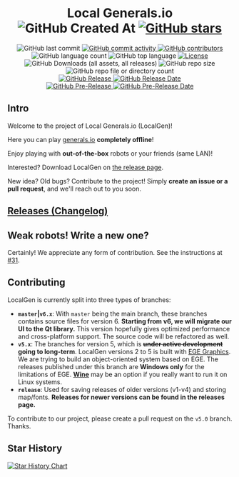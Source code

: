 <div align="center">
  <h1>Local Generals.io
    <br/>
    <img alt="GitHub Created At" src="https://img.shields.io/github/created-at/SZXC-WG/LocalGen-new" />
    <a href="https://github.com/SZXC-WG/LocalGen-new/stargazers">
      <img alt="GitHub stars" src="https://img.shields.io/github/stars/SZXC-WG/LocalGen-new.svg?style=social"/>
    </a>
  </h1>
  <img alt="GitHub last commit" src="https://img.shields.io/github/last-commit/SZXC-WG/LocalGen-new" />
  <a href="https://github.com/SZXC-WG/LocalGen-new/commits">
    <img alt="GitHub commit activity" src="https://img.shields.io/github/commit-activity/t/SZXC-WG/LocalGen-new?label=total%20commits" />
  </a>
  <a href="https://github.com/SZXC-WG/LocalGen-new/contributors">
    <img alt="GitHub contributors" src="https://img.shields.io/github/contributors/SZXC-WG/LocalGen-new" />
  </a>
  <br/>
  <img alt="GitHub language count" src="https://img.shields.io/github/languages/count/SZXC-WG/LocalGen-new" />
  <img alt="GitHub top language" src="https://img.shields.io/github/languages/top/SZXC-WG/LocalGen-new" />
  <a href="https://github.com/SZXC-WG/LocalGen-new/blob/master/LICENSE">
    <img alt="License" src="https://img.shields.io/github/license/SZXC-WG/LocalGen-new.svg" />
  </a>
  <br/>
  <img alt="GitHub Downloads (all assets, all releases)" src="https://img.shields.io/github/downloads/SZXC-WG/LocalGen-new/total" />
  <img alt="GitHub repo size" src="https://img.shields.io/github/repo-size/SZXC-WG/LocalGen-new"/>
  <img alt="GitHub repo file or directory count" src="https://img.shields.io/github/directory-file-count/SZXC-WG/LocalGen-new" />
  <br/>
  <a href="https://github.com/SZXC-WG/LocalGen-new/releases/latest">
    <img alt="GitHub Release" src="https://img.shields.io/github/v/release/SZXC-WG/LocalGen-new?label=latest%20stable" />
    <img alt="GitHub Release Date" src="https://img.shields.io/github/release-date/SZXC-WG/LocalGen-new?label=date" />
  </a>
  <br/>
  <a href="https://github.com/SZXC-WG/LocalGen-new/releases">
    <img alt="GitHub Pre-Release" src="https://img.shields.io/github/v/release/SZXC-WG/LocalGen-new?include_prereleases&label=latest%20preview" />
    <img alt="GitHub Pre-Release Date" src="https://img.shields.io/github/release-date-pre/SZXC-WG/LocalGen-new?label=date" />
  </a>
</div>

## Intro

Welcome to the project of Local Generals.io (LocalGen)!

Here you can play [generals.io](http://generals.io) **completely offline**!

Enjoy playing with **out-of-the-box** robots or your friends (same LAN)!

Interested? Download LocalGen on [the release page](http://github.com/SZXC-WG/LocalGen-new/releases).

New idea? Old bugs? Contribute to the project! Simply **create an issue or a pull request**, and we'll reach out to you soon.

## [Releases (Changelog)](http://github.com/SZXC-WG/LocalGen-new/releases)

## Weak robots! Write a new one?

Certainly! We appreciate any form of contribution. See the instructions at [#31](../../issues/31).

## Contributing

LocalGen is currently split into three types of branches:

- **`master`|`v6.x`**: With `master` being the main branch, these branches contains source files for version 6.
  **Starting from v6, we will migrate our UI to the Qt library.**
  This version hopefully gives optimized performance and cross-platform support. The source code will be refactored as well.
- **`v5.x`**: The branches for version 5, which is **~~under active development~~ going to long-term**.
  LocalGen versions 2 to 5 is built with [EGE Graphics](http://xege.org).
  We are trying to build an object-oriented system based on EGE.
  The releases published under this branch are **Windows only** for the limitations of EGE.
  [**Wine**](https://www.winehq.com) may be an option if you really want to run it on Linux systems.
- **`release`**: Used for saving releases of older versions (v1-v4) and storing map/fonts. **Releases for newer versions can be found in the releases page.**

To contribute to our project, please create a pull request on the `v5.0` branch. Thanks.

## Star History

[![Star History Chart](https://api.star-history.com/svg?repos=SZXC-WG/LocalGen-new&type=Date)](https://star-history.com/#SZXC-WG/LocalGen-new&Date)

<!--
## Donate Please! (WeChat Pay and AliPay)

[![QIM4p.md.jpg](https://i.imgtg.com/2023/01/19/QIM4p.md.jpg)](https://imgtg.com/image/QIM4p)
[![Quwij.md.jpg](https://i.imgtg.com/2023/01/19/Quwij.md.jpg)](https://imgtg.com/image/Quwij)
-->
